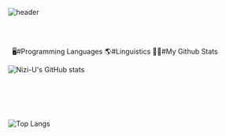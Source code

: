 ![header](https://capsule-render.vercel.app/api?type=venom&color=random&height=400&section=header&text=안녕하세요.&fontSize=90)   
&nbsp;

&nbsp;

&nbsp;
🖥️#Programming Languages
🌎#Linguistics
🧑‍💻#My Github Stats

![Nizi-U's GitHub stats](https://github-readme-stats.vercel.app/api?username=Nizi-U&show_icons=true&theme=radical)    
&nbsp;

&nbsp;

&nbsp;


![Top Langs](https://github-readme-stats.vercel.app/api/top-langs/?username=Nizi-U&layout=compact)    















<!--
**Nizi-U/Nizi-U** is a ✨ _special_ ✨ repository because its `README.md` (this file) appears on your GitHub profile.

Here are some ideas to get you started:

- 🔭 I’m currently working on ...
- 🌱 I’m currently learning ...
- 👯 I’m looking to collaborate on ...
- 🤔 I’m looking for help with ...
- 💬 Ask me about ...
- 📫 How to reach me: ...
- 😄 Pronouns: ...
- ⚡ Fun fact: ...
-->
